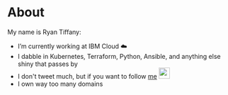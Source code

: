 # About

My name is Ryan Tiffany:

- I’m currently working at IBM Cloud :cloud:
- I dabble in Kubernetes, Terraform, Python, Ansible, and anything else shiny that passes by
- I don't tweet much, but if you want to follow [me](https://twitter.com/ryantiffany) <img src="https://raw.githubusercontent.com/FortAwesome/Font-Awesome/6.x/svgs/brands/twitter-square.svg" width="25" height="25"> 
- I own way too many domains

